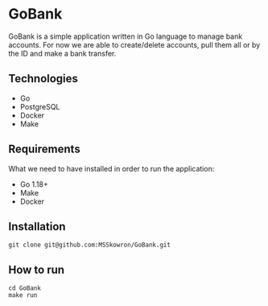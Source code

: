 # GoBank

GoBank is a simple application written in Go language to manage bank accounts. For now we are able to create/delete accounts, pull them all or by the ID and make a bank transfer.

## Technologies

- Go
- PostgreSQL
- Docker
- Make

## Requirements

What we need to have installed in order to run the application:

- Go 1.18+
- Make
- Docker

## Installation

`git clone git@github.com:MSSkowron/GoBank.git`

## How to run

```
cd GoBank
make run
```
